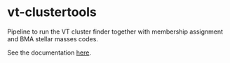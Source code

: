 # vt-clustertools

Pipeline to run the VT cluster finder together with membership assignment and BMA stellar masses codes.  

See the documentation [here](https://github.com/SSantosLab/vt-clustertools/wiki).
